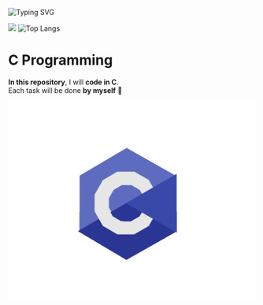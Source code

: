![Typing SVG](https://readme-typing-svg.herokuapp.com?font=Fira+Code&size=24&pause=1000&color=00BFFF&center=true&vCenter=true&width=435&lines=I+am+learning+**C**+programming)



![](https://github-readme-stats.vercel.app/api?username=Rahym&show_icons=true&theme=tokyonight)
![Top Langs](https://github-readme-stats.vercel.app/api/top-langs/?username=RAHYM203&layout=compact&theme=tokyonight)


# C Programming

**In this repository**, I will **code in C**.  
Each task will be done **by myself** 💪

![C Programming](cprogram.gif)
